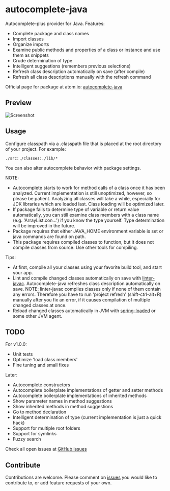 # autocomplete-java

Autocomplete-plus provider for Java. Features:

* Complete package and class names
* Import classes
* Organize imports
* Examine public methods and properties of a class or instance and use them as snippets
* Crude determination of type
* Intelligent suggestions (remembers previous selections)
* Refresh class description automatically on save (after compile)
* Refresh all class descriptions manually with the refresh command

Official page for package at atom.io: [autocomplete-java](https://atom.io/packages/autocomplete-java)

## Preview

![Screenshot](https://raw.github.com/keskiju/autocomplete-java/master/screenshot.gif)

## Usage

Configure classpath via a .classpath file that is placed at the root directory of your project. For example:

    ./src:./classes:./lib/*

You can also alter autocomplete behavior with package settings.  

NOTE:
* Autocomplete starts to work for method calls of a class once it has been analyzed. Current implementation is still unoptimized, however, so please be patient. Analyzing all classes will take a while, especially for JDK libraries which are loaded last. Class loading will be optimized later.
* If package fails to determine type of variable or return value automatically, you can still examine class members with a class name (e.g. 'ArrayList.con...') if you know the type yourself. Type determination will be improved in the future.
* Package requires that either JAVA_HOME environment variable is set or java commands are found on path.
* This package requires compiled classes to function, but it does not compile classes from source. Use other tools for compiling.

Tips:
* At first, compile all your classes using your favorite build tool, and start your app.
* Lint and compile changed classes automatically on save with [linter-javac](https://atom.io/packages/linter-javac). Autocomplete-java refreshes class description automatically on save. NOTE: linter-javac compiles classes only if none of them contain any errors. Therefore you have to run 'project refresh' (shift-ctrl-alt+R) manually after you fix an error, if it causes compilation of multiple changed classes at once.
* Reload changed classes automatically in JVM with [spring-loaded](https://github.com/spring-projects/spring-loaded) or some other JVM agent.

## TODO

For v1.0.0:
* Unit tests
* Optimize 'load class members'
* Fine tuning and small fixes

Later:
* Autocomplete constructors
* Autocomplete boilerplate implementations of getter and setter methods
* Autocomplete boilerplate implementations of inherited methods
* Show parameter names in method suggestions
* Show inherited methods in method suggestions
* Go to method declaration
* Intelligent determination of type (current implementation is just a quick hack)
* Support for multiple root folders
* Support for symlinks
* Fuzzy search

Check all open issues at [GitHub issues](https://github.com/keskiju/autocomplete-java/issues)

## Contribute

Contributions are welcome. Please comment on [issues](https://github.com/keskiju/autocomplete-java/issues) you would like to contribute to, or add feature requests of your own.

